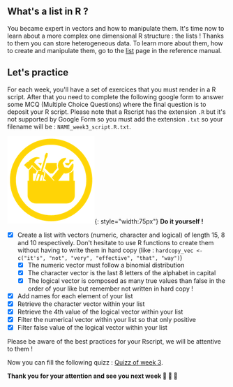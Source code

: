 ## What's a list in R ?

You became expert in vectors and how to manipulate them. It's time now to learn about
a more complex one dimensional R structure : the lists ! Thanks to them you can store
heterogeneous data. To learn more about them, how to create and manipulate them, go to
the [list](./r05_lists.md) page in the reference manual.


## Let's practice

For each week, you'll have a set of exercices that you must render in a R script. 
After that you need to complete the following google form to answer some MCQ (Multiple
Choice Questions) where the final question is to deposit your R script. Please note that
a Rscript has the extension `.R` but it's not supported by Google Form so you must add
the extension `.txt` so your filename will be : `NAME_week3_script.R.txt`. 

![](images/toolbox-do-it-yourself.png){: style="width:75px"} **Do it yourself !**

- [x] Create a list with vectors (numeric, character and logical) of length 15, 8 and 10 respectively. Don't hesitate to use R functions to create them without having to write them in hard copy (like : `hardcopy_vec <- c("it's", "not", "very", "effective", "that", "way")`)
    - [x] The numeric vector must follow a binomial distribution
    - [x] The character vector is the last 8 letters of the alphabet in capital
    - [x] The logical vector is composed as many true values than false in the order of your
     like but remember not written in hard copy !
- [x] Add names for each element of your list
- [x] Retrieve the character vector within your list
- [x] Retrieve the 4th value of the logical vector within your list
- [x] Filter the numerical vector within your list so that only positive 
- [x] Filter false value of the logical vector within your list

Please be aware of the best practices for your Rscript, we will be attentive to them !

Now you can fill the following quizz : [Quizz of week 3](https://forms.gle/NLFnZq2rHb9TrFso8).


**Thank you for your attention and see you next week :clap: :clap: :clap:** 